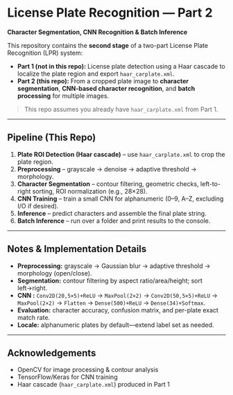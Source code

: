 # License Plate Recognition — Part 2

**Character Segmentation, CNN Recognition & Batch Inference**

This repository contains the **second stage** of a two-part License Plate Recognition (LPR) system:

* **Part 1 (not in this repo):** License plate detection using a Haar cascade to localize the plate region and export `haar_carplate.xml`.
* **Part 2 (this repo):** From a cropped plate image to **character segmentation**, **CNN-based character recognition**, and **batch processing** for multiple images.

> This repo assumes you already have `haar_carplate.xml` from Part 1.

---

## Pipeline (This Repo)

1. **Plate ROI Detection (Haar cascade)** – use `haar_carplate.xml` to crop the plate region.
2. **Preprocessing** – grayscale → denoise → adaptive threshold → morphology.
3. **Character Segmentation** – contour filtering, geometric checks, left-to-right sorting, ROI normalization (e.g., 28×28).
4. **CNN Training** – train a small CNN for alphanumeric (0–9, A–Z, excluding I/O if desired).
5. **Inference** – predict characters and assemble the final plate string.
6. **Batch Inference** – run over a folder and print results to the console.

---

## Notes & Implementation Details

* **Preprocessing:** grayscale → Gaussian blur → adaptive threshold → morphology (open/close).
* **Segmentation:** contour filtering by aspect ratio/area/height; sort left→right.
* **CNN :** `Conv2D(20,5×5)+ReLU` → `MaxPool(2×2)` → `Conv2D(50,5×5)+ReLU` → `MaxPool(2×2)` → `Flatten` → `Dense(500)+ReLU` → `Dense(34)+Softmax`.
* **Evaluation:** character accuracy, confusion matrix, and per-plate exact match rate.
* **Locale:** alphanumeric plates by default—extend label set as needed.

---

## Acknowledgements

* OpenCV for image processing & contour analysis
* TensorFlow/Keras for CNN training
* Haar cascade (`haar_carplate.xml`) produced in Part 1

